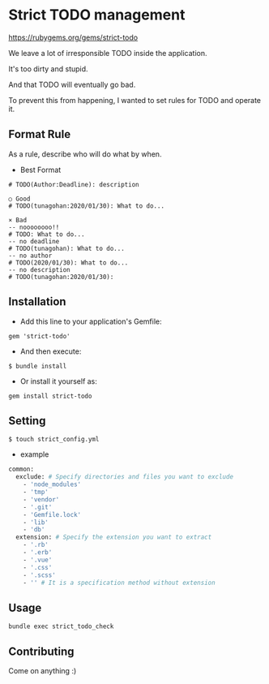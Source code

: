 # Strict TODO management

https://rubygems.org/gems/strict-todo

We leave a lot of irresponsible TODO inside the application.

It's too dirty and stupid.

And that TODO will eventually go bad.

To prevent this from happening, I wanted to set rules for TODO and operate it.

## Format Rule

As a rule, describe who will do what by when.

- Best Format

```
# TODO(Author:Deadline): description
```

```
○ Good
# TODO(tunagohan:2020/01/30): What to do...

× Bad
-- noooooooo!!
# TODO: What to do...
-- no deadline
# TODO(tunagohan): What to do...
-- no author
# TODO(2020/01/30): What to do...
-- no description
# TODO(tunagohan:2020/01/30):
```

## Installation

- Add this line to your application's Gemfile:

```
gem 'strict-todo'
```

- And then execute:

```
$ bundle install
```

- Or install it yourself as:

```
gem install strict-todo
```

## Setting

```
$ touch strict_config.yml
```

- example

```bash
common:
  exclude: # Specify directories and files you want to exclude
    - 'node_modules'
    - 'tmp'
    - 'vendor'
    - '.git'
    - 'Gemfile.lock'
    - 'lib'
    - 'db'
  extension: # Specify the extension you want to extract
    - '.rb'
    - '.erb'
    - '.vue'
    - '.css'
    - '.scss'
    - '' # It is a specification method without extension
```

## Usage

```
bundle exec strict_todo_check
```

## Contributing

Come on anything :)
